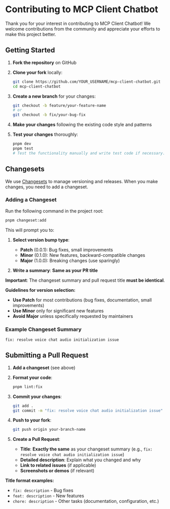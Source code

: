 # Contributing to MCP Client Chatbot

Thank you for your interest in contributing to MCP Client Chatbot! We welcome contributions from the community and appreciate your efforts to make this project better.


## Getting Started

1. **Fork the repository** on GitHub

2. **Clone your fork** locally:
   ```bash
   git clone https://github.com/YOUR_USERNAME/mcp-client-chatbot.git
   cd mcp-client-chatbot
   ```

3. **Create a new branch** for your changes:
   ```bash
   git checkout -b feature/your-feature-name
   # or
   git checkout -b fix/your-bug-fix
   ```

4. **Make your changes** following the existing code style and patterns

5. **Test your changes** thoroughly:
   ```bash
   pnpm dev
   pnpm test
   # Test the functionality manually and write test code if necessary.
   ```

## Changesets

We use [Changesets](https://github.com/changesets/changesets) to manage versioning and releases. When you make changes, you need to add a changeset.

### Adding a Changeset

Run the following command in the project root:

```bash
pnpm changeset:add
```

This will prompt you to:

1. **Select version bump type**:
   - **Patch** (0.0.1): Bug fixes, small improvements
   - **Minor** (0.1.0): New features, backward-compatible changes
   - **Major** (1.0.0): Breaking changes (use sparingly)

2. **Write a summary**: **Same as your PR title**

**Important**: The changeset summary and pull request title **must be identical**.

**Guidelines for version selection:**
- **Use Patch** for most contributions (bug fixes, documentation, small improvements)
- **Use Minor** only for significant new features
- **Avoid Major** unless specifically requested by maintainers

### Example Changeset Summary
```
fix: resolve voice chat audio initialization issue
```

## Submitting a Pull Request

1. **Add a changeset** (see above)

2. **Format your code**:
   ```bash
   pnpm lint:fix
   ```

3. **Commit your changes**:
   ```bash
   git add .
   git commit -m "fix: resolve voice chat audio initialization issue"
   ```

4. **Push to your fork**:
   ```bash
   git push origin your-branch-name
   ```

5. **Create a Pull Request**:
   - **Title**: **Exactly the same** as your changeset summary (e.g., `fix: resolve voice chat audio initialization issue`)
   - **Detailed description**: Explain what you changed and why
   - **Link to related issues** (if applicable)
   - **Screenshots or demos** (if relevant)

**Title format examples:**
- `fix: description` - Bug fixes
- `feat: description` - New features
- `chore: description` - Other tasks (documentation, configuration, etc.)
